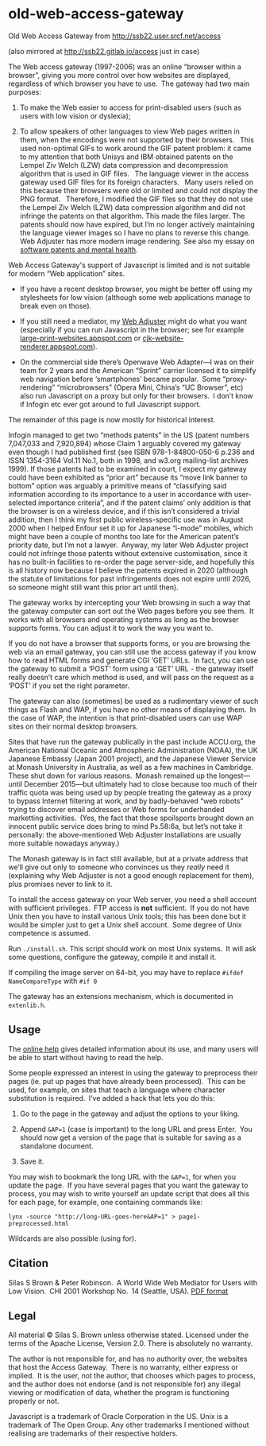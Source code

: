 # old-web-access-gateway
Old Web Access Gateway from http://ssb22.user.srcf.net/access

(also mirrored at http://ssb22.gitlab.io/access just in case)

The Web access gateway (1997-2006) was an online “browser within a browser”, giving you more control over how websites are displayed, regardless of which browser you have to use. The gateway had two main purposes:

1. To make the Web easier to access for print-disabled users (such as users with low vision or dyslexia);

2. To allow speakers of other languages to view Web pages written in them, when the encodings were not supported by their browsers.  This used non-optimal GIFs to work around the GIF patent problem: it came to my attention that both Unisys and IBM obtained patents on the Lempel Ziv Welch (LZW) data compression and decompression algorithm that is used in GIF files.  The language viewer in the access gateway used GIF files for its foreign characters.  Many users relied on this because their browsers were old or limited and could not display the PNG format.  Therefore, I modified the GIF files so that they do not use the Lempel Ziv Welch (LZW) data compression algorithm and did not infringe the patents on that algorithm.  This made the files larger.  The patents should now have expired, but I’m no longer actively maintaining the language viewer images so I have no plans to reverse this change. Web Adjuster has more modern image rendering.  See also my essay on [software patents and mental health](http://ssb22.user.srcf.net/law/).

Web Access Gateway's support of Javascript is limited and is not suitable for modern “Web application” sites.

* If you have a recent desktop browser, you might be better off using my stylesheets for low vision (although some web applications manage to break even on those).

* If you still need a mediator, my [Web Adjuster](http://ssb22.user.srcf.net/adjuster/) might do what you want (especially if you can run Javascript in the browser; see for example [large-print-websites.appspot.com](http://large-print-websites.appspot.com/) or [cjk-website-renderer.appspot.com](http://cjk-website-renderer.appspot.com/)).

* On the commercial side there’s Openwave Web Adapter—I was on their team for 2 years and the American “Sprint” carrier licensed it to simplify web navigation before ‘smartphones’ became popular. Some “proxy-rendering” “microbrowsers” (Opera Mini, China’s “UC Browser”, etc) also run Javascript on a proxy but only for their browsers. I don’t know if Infogin etc ever got around to full Javascript support.

The remainder of this page is now mostly for historical interest.

Infogin managed to get two “methods patents” in the US (patent numbers 7,047,033 and 7,920,894) whose Claim 1 arguably covered my gateway even though I had published first (see ISBN 978-1-84800-050-6 p.236 and ISSN 1354-3164 Vol.11 No.1, both in 1998, and w3.org mailing-list archives 1999).  If those patents had to be examined in court, I expect my gateway could have been exhibited as “prior art” because its “move link banner to bottom” option was arguably a primitive means of “classifying said information according to its importance to a user in accordance with user-selected importance criteria”, and if the patent claims’ only addition is that the browser is on a wireless device, and if this isn’t considered a trivial addition, then I think my first public wireless-specific use was in August 2000 when I helped Enfour set it up for Japanese “i-mode” mobiles, which might have been a couple of months too late for the American patent’s priority date, but I’m not a lawyer. Anyway, my later Web Adjuster project could not infringe those patents without extensive customisation, since it has no built-in facilities to re-order the page server-side, and hopefully this is all history now because I believe the patents expired in 2020 (although the statute of limitations for past infringements does not expire until 2026, so someone might still want this prior art until then).

The gateway works by intercepting your Web browsing in such a way that the gateway computer can sort out the Web pages before you see them. It works with all browsers and operating systems as long as the browser supports forms.  You can adjust it to work the way you want to.

If you do not have a browser that supports forms, or you are browsing the web via an email gateway, you can still use the access gateway if you know how to read HTML forms and generate CGI ‘GET’ URLs. In fact, you can use the gateway to submit a ‘POST’ form using a ‘GET’ URL - the gateway itself really doesn’t care which method is used, and will pass on the request as a ‘POST’ if you set the right parameter.

The gateway can also (sometimes) be used as a rudimentary viewer of such things as Flash and WAP, if you have no other means of displaying them. In the case of WAP, the intention is that print-disabled users can use WAP sites on their normal desktop browsers.

Sites that have run the gateway publically in the past include ACCU.org, the American National Oceanic and Atmospheric Administration (NOAA), the UK Japanese Embassy (Japan 2001 project), and the Japanese Viewer Service at Monash University in Australia, as well as a few machines in Cambridge.
These shut down for various reasons. Monash remained up the longest—until December 2015—but ultimately had to close because too much of their traffic quota was being used up by people treating the gateway as a proxy to bypass Internet filtering at work, and by badly-behaved “web robots” trying to discover email addresses or Web forms for underhanded marketting activities. (Yes, the fact that those spoilsports brought down an innocent public service does bring to mind Ps.58:6a, but let’s not take it personally: the above-mentioned Web Adjuster installations are usually more suitable nowadays anyway.)

The Monash gateway is in fact still available, but at a private address that we’ll give out only to someone who convinces us they *really* need it (explaining why Web Adjuster is not a good enough replacement for them), plus promises never to link to it.

To install the access gateway on your Web server, you need a shell account with sufficient privileges. FTP access is **not** sufficient. If you do not have Unix then you have to install various Unix tools; this has been done but it would be simpler just to get a Unix shell account. Some degree of Unix competence is assumed.

Run `./install.sh`.  This script should work on most Unix systems. It will ask some questions, configure the gateway, compile it and install it.

If compiling the image server on 64-bit, you may have to replace `#ifdef NameCompareType` with `#if 0`

The gateway has an extensions mechanism, which is documented in `extenlib.h`.

Usage
-----

The [online help](help.htm) gives detailed information about its use, and many users will be able to start without having to read the help.

Some people expressed an interest in using the gateway to preprocess their pages (ie. put up pages that have already been processed). This can be used, for example, on sites that teach a language where character substitution is required. I’ve added a hack that lets you do this:

1. Go to the page in the gateway and adjust the options to your liking.

2. Append `&AP=1` (case is important) to the long URL and press Enter. You should now get a version of the page that is suitable for saving as a standalone document.

3. Save it.

You may wish to bookmark the long URL with the `&AP=1`, for when you update the page. If you have several pages that you want the gateway to process, you may wish to write yourself an update script that does all this for each page, for example, one containing commands like:

    lynx -source "http://long-URL-goes-here&AP=1" > page1-preprocessed.html

Wildcards are also possible (using for).

Citation
--------

Silas S Brown & Peter Robinson. A World Wide Web Mediator for Users with Low Vision. CHI 2001 Workshop No. 14 (Seattle, USA).  [PDF format](http://www.ics.forth.gr/proj/at-hci/chi2001/files/brown.pdf)

Legal
-----

All material © Silas S. Brown unless otherwise stated. 
Licensed under the terms of the Apache License, Version 2.0.  There is absolutely no warranty.

The author is not responsible for, and has no authority over, the websites that host the Access Gateway. There is no warranty, either express or implied. It is the user, not the author, that chooses which pages to process, and the author does not endorse (and is not responsible for) any illegal viewing or modification of data, whether the program is functioning properly or not.

Javascript is a trademark of Oracle Corporation in the US. 
Unix is a trademark of The Open Group. 
Any other trademarks I mentioned without realising are trademarks of their respective holders.
